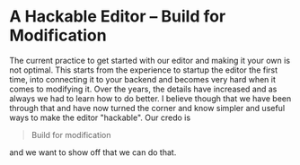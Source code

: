 # A Hackable Editor – Build for Modification 

The current practice to get started with our editor and making it your own is not optimal. This starts from the experience to startup the editor the first time, into connecting it to your backend and becomes very hard when it comes to modifying it. Over the years, the details have increased and as always we had to learn how to do better. I believe though that we have been through that and have now turned the corner and know simpler and useful ways to make the editor "hackable". Our credo is 

> Build for modification 

and we want to show off that we can do that.